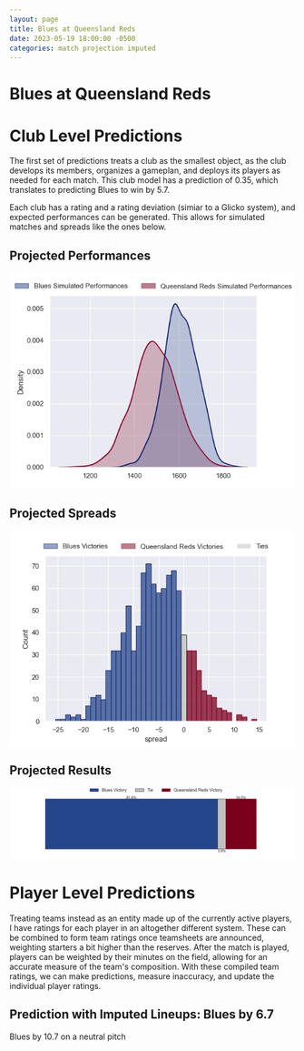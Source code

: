```yaml
---  
layout: page  
title: Blues at Queensland Reds  
date: 2023-05-19 18:00:00 -0500  
categories: match projection imputed  
---
```

# Blues at Queensland Reds

# Club Level Predictions


The first set of predictions treats a club as the smallest object, as the club develops its members, organizes a gameplan, and deploys its players as needed for each match. This club model has a prediction of 0.35, which translates to predicting Blues to win by 5.7.

Each club has a rating and a rating deviation (simiar to a Glicko system), and expected performances can be generated. This allows for simulated matches and spreads like the ones below.
## Projected Performances


![Projected Performances](plots/performances_2023-05-19-QueenslandReds-Blues.png)
## Projected Spreads


![Projected Spreads](plots/spreads_2023-05-19-QueenslandReds-Blues.png)
## Projected Results


![Projected Results](plots/resultbar_2023-05-19-QueenslandReds-Blues.png)
# Player Level Predictions


Treating teams instead as an entity made up of the currently active players, I have ratings for each player in an altogether different system. These can be combined to form team ratings once teamsheets are announced, weighting starters a bit higher than the reserves. After the match is played, players can be weighted by their minutes on the field, allowing for an accurate measure of the team's composition. With these compiled team ratings, we can make predictions, measure inaccuracy, and update the individual player ratings.
## Prediction with Imputed Lineups: Blues by 6.7


Blues by 10.7 on a neutral pitch

